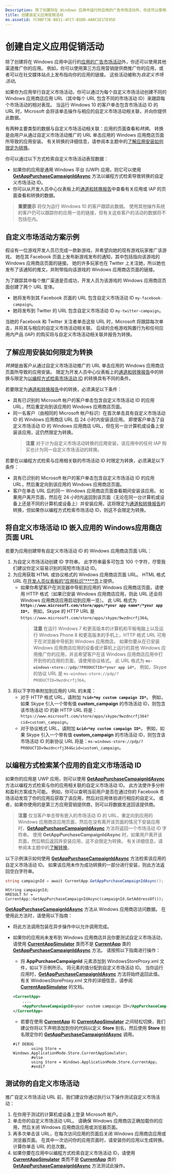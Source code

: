 ```yaml
---
Description: 除了创建将在 Windows 应用中运行的应用的广告市场活动外，你还可以使用其他渠道推广你的应用。
title: 创建自定义应用促销活动
ms.assetid: 7C9BF73E-B811-4FC7-B1DD-4A0C2E17E95D
---
```


# 创建自定义应用促销活动



除了创建将在 Windows 应用中运行的[应用的广告市场活动](create-an-ad-campaign-for-your-app.md)外，你还可以使用其他渠道推广你的应用。 例如，你可以使用第三方应用营销提供商推广你的应用，或者可以在社交媒体站点上发布指向你的应用的链接。 这些活动被称为*自定义市场活动*。

如果你为应用举行自定义市场活动，你可以通过为每个自定义市场活动创建不同的 Windows 应用商店应用 URL（其中每个 URL 包含不同的市场活动 ID）来跟踪每个市场活动的相对表现。 当运行 Windows 10 的客户单击包含市场活动 ID 的 URL 时，Microsoft 会将该单击操作与相应的自定义市场活动相关联，并向你提供此数据。

有两种主要类型的数据与自定义市场活动相关联：应用的页面查看和*转换*。 转换是由用户从通过自定义市场活动推广的 URL 单击应用的 Windows 应用商店页面所导致的应用安装。 有关转换的详细信息，请参阅本主题中的[了解应用安装如何限定为转换](#understanding-how-app-installs-qualify-as-conversions)。

你可以通过以下方式检索自定义市场活动表现数据：

-   如果你的应用是通用 Windows 平台 (UWP) 应用，则它可以使用 [**GetAppPurchaseCampaignIdAsync**](https://msdn.microsoft.com/library/windows/apps/mt186445) 方法以编程方式检索导致转换的自定义市场活动 ID。
-   你可以从开发人员中心仪表板上的[通道和转换报告](channels-and-conversions-report.md)中查看有关应用或 IAP 的页面查看和转换的数据。

> **重要提示** 将仅为运行 Windows 10 的客户跟踪此数据。 使用其他操作系统的客户仍可以跟踪你的应用一览的链接，但有关这些客户的活动的数据将不包括在内。

 

## 自定义市场活动方案示例


假设有一位游戏开发人员已完成一款新游戏，并希望向她的现有游戏玩家推广该游戏。 她在其 Facebook 页面上发布新游戏发布的通知，其中包括指向该游戏的 Windows 应用商店页面的链接。 她的许多玩家也在 Twitter 上关注她，所以她也发布了该通知的推文，并附带指向该游戏的 Windows 应用商店页面的链接。

为了跟踪其中每个推广渠道是否成功，开发人员为该游戏的 Windows 应用商店页面创建了两个 URL 变体。

-   她将发布到其 Facebook 页面的 URL 包含自定义市场活动 ID `my-facebook-campaign`。
-   她将发布到 Twitter 的 URL 包含自定义市场活动 ID `my-twitter-campaign`。

当她的 Facebook 和 Twitter 关注者单击这些 URL 时，Microsoft 将跟踪每次单击，并将其与相应的自定义市场活动相关联。 后续的合格游戏购置行为和任何应用内产品 (IAP) 的购买将与自定义市场活动相关联并报告为转换。

## 了解应用安装如何限定为转换


*转换*是由客户从通过自定义市场活动推广的 URL 单击应用的 Windows 应用商店页面所导致的应用安装。 限定为开发人员中心仪表板上的[通道和转换报告](channels-and-conversions-report.md)中的转换与限定为[以编程方式检索市场活动 ID](#programmatically) 的转换具有不同的条件。

若要限定为[通道和转换报告](channels-and-conversions-report.md)中的转换，必须满足以下条件：

-   具有已识别的 Microsoft 帐户的客户单击包含自定义市场活动 ID 的应用 URL，然后重定向到该应用的 Windows 应用商店页面。
-   同一名客户（由相同的 Microsoft 帐户标识）在首次单击具有自定义市场活动 ID 的 Windows 应用商店 URL 后 24 小时内安装该应用。 即使客户单击了自定义市场活动 ID 的 Windows 应用商店 URL，但在另一台计算机或设备上安装该应用，这仍然限定为转换。
    > **注意** 对于计为自定义市场活动转换的应用安装，该应用中的任何 IAP 购买也计为同一自定义市场活动的转换。

     

若要在以编程方式检索与应用相关联的市场活动 ID 时限定为转换，必须满足以下条件：

-   具有已识别的 Microsoft 帐户的客户单击包含自定义市场活动 ID 的应用 URL，然后重定向到该应用的 Windows 应用商店页面。
-   客户在单击 URL 后的同一 Windows 应用商店页面查看期间安装该应用。 如果用户离开页面，然后在 24 小时内返回到该页面（无论在同一台计算机或设备上还是不同的计算机或设备上）并安装应用，这将限定为[通道和转换报告](channels-and-conversions-report.md)的转换，但如果你以编程方式检索市场活动 ID，则这不会限定为转换。

## 将自定义市场活动 ID 嵌入应用的 Windows应用商店页面 URL


若要为应用创建带有自定义市场活动 ID 的 Windows 应用商店页面 URL：

1.  为自定义市场活动创建 ID 字符串。 此字符串最多可包含 100 个字符，尽管我们建议你定义容易识别的简短市场活动 ID。
2.  为应用获取 HTML 或协议格式的 Windows 应用商店页面 URL。 HTML 格式 URL 在[开发人员仪表板的“应用标识”****页](link-to-your-app.md)上提供。
    -   如果你希望客户在浏览器中导航到应用的 Windows 应用商店页面，请使用 HTTP 格式（如果已安装 Windows 应用商店应用，则此 URL 还会将 Windows 应用商店应用启动到应用一览）。 此 URL 格式为 **`https://www.microsoft.com/store/apps/*your app name*/*your app ID*`**。 例如，Skype 的 HTTP URL 是 `https://www.microsoft.com/store/apps/skype/9wzdncrfj364`。
        > **注意** 在运行 Windows 7 和更高版本的计算机和平板电脑上以及运行 Windows Phone 8 和更高版本的手机上，HTTP 格式 URL 可用于在浏览器中导航到 Windows 应用商店。
    如果你要从在已安装 Windows 应用商店应用的设备或计算机上运行的其他 Windows 应用推广你的应用，并且希望客户在该 Windows 应用商店应用中打开到你的应用的页面，请使用协议格式。 此 URL 格式为 **`ms-windows-store://pdp/?PRODUCTID=*your app id*`**。 例如，Skype 的协议 URL 是 `ms-windows-store://pdp/?PRODUCTID=9wzdncrfj364`。
3.  将以下字符串附加到应用的 URL 的末尾：
    -   对于 HTTP 格式 URL，请附加 **`?cid=*my custom campaign ID*`**。 例如，如果 Skype 引入一个带有值 **custom\_campaign** 的市场活动 ID，则包含该市场活动 ID 的新 HTTP URL 将是：`https://www.microsoft.com/store/apps/skype/9wzdncrfj364?cid=custom\_campaign`。
    -   对于协议格式 URL，请附加 **`&cid=*my custom campaign ID*`**。 例如，如果 Skype 引入一个带有值 **custom\_campaign** 的市场活动 ID，则包含该市场活动 ID 的新协议 URL 将是：`ms-windows-store://pdp/?PRODUCTID=9wzdncrfj364&cid=custom\_campaign`。

## 以编程方式检索某个应用的自定义市场活动 ID


如果你的应用是 UWP 应用，则可以使用 [**GetAppPurchaseCampaignIdAsync**](https://msdn.microsoft.com/library/windows/apps/mt186445) 方法以编程方式检索与你的应用相关联的自定义市场活动 ID。 此方法使许多分析和盈利方案成为可能。 例如，你可以查明当前用户是否在通过你的 Facebook 市场活动发现了你的应用后获取了该应用，然后对应用体验进行相应的自定义。 或者，如果你使用的是第三方应用营销提供商，则可以将数据发送回该提供商。

> **注意** 仅当客户单击带有嵌入的市场活动 ID 的 URL、重定向到应用的 Windows 应用商店应用页面，然后在没有离开该页面的情况下安装应用时，[**GetAppPurchaseCampaignIdAsync**](https://msdn.microsoft.com/library/windows/apps/mt186445) 方法将返回一个市场活动 ID 字符串。 使用 **GetAppPurchaseCampaignIdAsync** 时，如果用户离开该页面，然后稍后返回并安装应用，这不会限定为转换。 有关详细信息，请参阅本主题中的[了解转换](#conversions)。

 

以下示例演示如何使用 [**GetAppPurchaseCampaignIdAsync**](https://msdn.microsoft.com/library/windows/apps/mt186445) 方法检索该应用的自定义市场活动 ID。 如果该应用未作为成功转换的一部分进行安装，则此方法返回空白字符串。

``` csharp
string campaignId = await CurrentApp.GetAppPurchaseCampaignIdAsync();
```

``` ManagedCPlusPlus
HString campaignId;
HRESULT hr = CurrentApp::GetAppPurchaseCampaignIdAsync(campaignId.GetAddressOf());
```

[
            **GetAppPurchaseCampaignIdAsync**](https://msdn.microsoft.com/library/windows/apps/mt186445) 方法从 Windows 应用商店访问数据。 在使用此方法时，请使用以下指南：

-   将此方法调用包装在异步操作中以允许调用完成。
-   如果你的应用尚未发布到 Windows 应用商店并且你要测试自定义市场活动，请使用 [**CurrentAppSimulator**](https://msdn.microsoft.com/library/windows/apps/hh779766) 类而不是 [**CurrentApp**](https://msdn.microsoft.com/library/windows/apps/hh779765) 类的 [**GetAppPurchaseCampaignIdAsync**](https://msdn.microsoft.com/library/windows/apps/mt187034) 方法。 请按照以下指南进行操作：
    -   将 **AppPurchaseCampaignId** 元素添加到 WindowsStoreProxy.xml 文件，如以下示例所示。 将元素的值分配到自定义市场活动 ID。 当你运行应用时，[**GetAppPurchaseCampaignIdAsync**](https://msdn.microsoft.com/library/windows/apps/mt187034) 方法将始终返回此值。 有关 WindowsStoreProxy.xml 文件的详细信息，请参阅 [**CurrentAppSimulator**](https://msdn.microsoft.com/library/windows/apps/hh779766) 的文档。

    ```        XML
    <CurrentApp>
        ....
        <AppPurchaseCampaignId>your custom campaign ID</AppPurchaseCampaignId>
    </CurrentApp>
    ```
    
    -   若要在使用 [**CurrentApp**](https://msdn.microsoft.com/library/windows/apps/hh779765) 和 [**CurrentAppSimulator**](https://msdn.microsoft.com/library/windows/apps/hh779766) 之间轻松切换，我们建议你将以下声明添加到你的代码以定义 **Store** 别名，然后使用 **Store** 别名限定你的 [**GetAppPurchaseCampaignIdAsync**](https://msdn.microsoft.com/library/windows/apps/mt187034) 调用。

    ```        CSharp
    #if DEBUG
            using Store = Windows.ApplicationMode.Store.CurrentAppSimulator;
            #else
            using Store = Windows.ApplicationMode.Store.CurrentApp;
            #endif   
    ```

## 测试你的自定义市场活动


推广自定义市场活动 URL 前，我们建议你通过执行以下操作测试自定义市场活动：

1.  在你用于测试的计算机或设备上登录 Microsoft 帐户。
2.  单击你的自定义市场活动 URL。 请确保 Windows 应用商店正确加载你的应用，然后关闭 Windows 应用商店应用或浏览器页面。
3.  再多次单击该 URL，在每次访问应用的页面后关闭 Windows 应用商店应用或浏览器页面。 在其中一次访问你的应用页面时，请安装你的应用以生成转换。 计算你单击 URL 的总次数。
4.  如果你要在应用中以编程方式检索自定义市场活动 ID，请使用 [**CurrentAppSimulator**](https://msdn.microsoft.com/library/windows/apps/hh779766) 类而不是 [**CurrentApp**](https://msdn.microsoft.com/library/windows/apps/hh779765) 类的 [**GetAppPurchaseCampaignIdAsync**](https://msdn.microsoft.com/library/windows/apps/mt187034) 方法测试此操作。

 

 






<!--HONumber=Mar16_HO1-->



